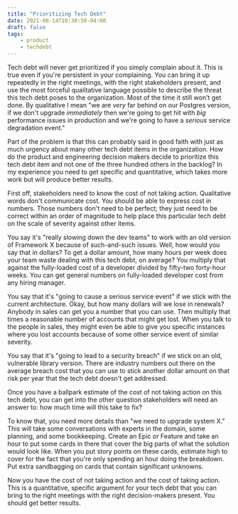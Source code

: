 ```yaml
---
title: "Prioritizing Tech Debt"
date: 2021-06-14T16:30:50-04:00
draft: false
tags:
    - product
    - techdebt
---
```


Tech debt will never get prioritized if you simply complain about it. This is true even if you're persistent in your complaining. You can bring it up repeatedly in the right meetings, with the right stakeholders present, and use the most forceful qualitative language possible to describe the threat this tech debt poses to the organization. Most of the time it still won't get done. By qualitative I mean "we are _very_ far behind on our Postgres version, if we don't upgrade _immediately_ then we're going to get hit with _big_ performance issues in production and we're going to have a _serious_ service degradation event."

Part of the problem is that this can probably said in good faith with just as much urgency about many other tech debt items in the organization. How do the product and engineering decision makers decide to prioritize this tech debt item and not one of the three hundred others in the backlog? In my experience you need to get specific and quantitative, which takes more work but will produce better results.

First off, stakeholders need to know the cost of not taking action. Qualitative words don't communicate cost. You should be able to express cost in numbers. Those numbers don't need to be perfect; they just need to be correct within an order of magnitude to help place this particular tech debt on the scale of severity against other items.

You say it's "really slowing down the dev teams" to work with an old version of Framework X because of such-and-such issues. Well, how would you say that in dollars? To get a dollar amount, how many hours per week does your team waste dealing with this tech debt, on average? You multiply that against the fully-loaded cost of a developer divided by fifty-two forty-hour weeks. You can get general numbers on fully-loaded developer cost from any hiring manager.

You say that it's "going to cause a serious service event" if we stick with the current architecture. Okay, but how many dollars will we lose in renewals? Anybody in sales can get you a number that you can use. Then multiply that times a reasonable number of accounts that might get lost. When you talk to the people in sales, they might even be able to give you specific instances where you lost accounts because of some other service event of similar severity.

You say that it's "going to lead to a security breach" if we stick on an old, vulnerable library version. There are industry numbers out there on the average breach cost that you can use to stick another dollar amount on that risk per year that the tech debt doesn't get addressed.

Once you have a ballpark estimate of the cost of not taking action on this tech debt, you can get into the other question stakeholders will need an answer to: how much time will this take to fix?

To know that, you need more details than "we need to upgrade system X." This will take some conversations with experts in the domain, some planning, and some bookkeeping. Create an Epic or Feature and take an hour to put some cards in there that cover the big parts of what the solution would look like. When you put story points on these cards, estimate high to cover for the fact that you're only spending an hour doing the breakdown. Put extra sandbagging on cards that contain significant unknowns.

Now you have the cost of not taking action and the cost of taking action. This is a quantitative, specific argument for your tech debt that you can bring to the right meetings with the right decision-makers present. You should get better results.